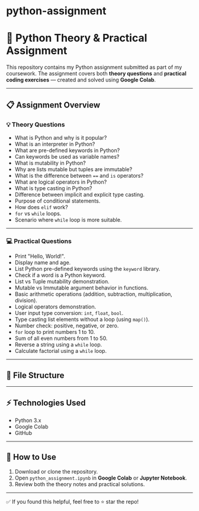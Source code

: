 # python-assignment

# 🐍 Python Theory & Practical Assignment

This repository contains my Python assignment submitted as part of my coursework. The assignment covers both **theory questions** and **practical coding exercises** — created and solved using **Google Colab**.

---

## 📋 Assignment Overview

### 💡 Theory Questions

- What is Python and why is it popular?
- What is an interpreter in Python?
- What are pre-defined keywords in Python?
- Can keywords be used as variable names?
- What is mutability in Python?
- Why are lists mutable but tuples are immutable?
- What is the difference between `==` and `is` operators?
- What are logical operators in Python?
- What is type casting in Python?
- Difference between implicit and explicit type casting.
- Purpose of conditional statements.
- How does `elif` work?
- `for` vs `while` loops.
- Scenario where `while` loop is more suitable.

---

### 💻 Practical Questions

- Print "Hello, World!".
- Display name and age.
- List Python pre-defined keywords using the `keyword` library.
- Check if a word is a Python keyword.
- List vs Tuple mutability demonstration.
- Mutable vs Immutable argument behavior in functions.
- Basic arithmetic operations (addition, subtraction, multiplication, division).
- Logical operators demonstration.
- User input type conversion: `int`, `float`, `bool`.
- Type casting list elements without a loop (using `map()`).
- Number check: positive, negative, or zero.
- `for` loop to print numbers 1 to 10.
- Sum of all even numbers from 1 to 50.
- Reverse a string using a `while` loop.
- Calculate factorial using a `while` loop.

---

## 📁 File Structure

---

## ⚡️ Technologies Used

- Python 3.x
- Google Colab
- GitHub

---

## 💬 How to Use

1. Download or clone the repository.
2. Open `python_assignment.ipynb` in **Google Colab** or **Jupyter Notebook**.
3. Review both the theory notes and practical solutions.

---


✅ If you found this helpful, feel free to ⭐️ star the repo!

